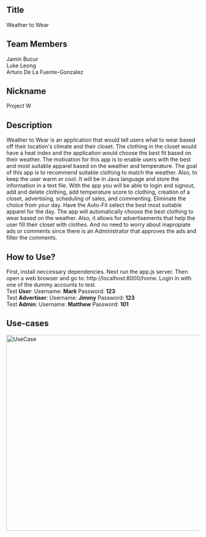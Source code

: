 ## Title
Weather to Wear

## Team Members 
Jamin Bucur <br>
Luke Leong <br>
Arturo De La Fuente-Gonzalez <br>
 
## Nickname
Project W


## Description
Weather to Wear is an application that would tell users what to wear based off their location's climate and their closet. The clothing in the closet would have a heat index and the application would choose the best fit based on their weather. The motivation for this app is to enable users with the best and most suitable apparel based on the weather and temperature. The goal of this app is to recommend suitable clothing to match the weather. Also, to keep the user warm or cool. It will be in Java language and store the information in a text file. With the app you will be able to login and signout, add and delete clothing, add temperature score to clothing, creation of a closet, advertising, scheduling of sales, and commenting.
Eliminate the choice from your day. Have the Auto-Fit select the best most suitable apparel for the day. The app will automatically choose the best clothing to wear based on the weather. Also, it allows for advertisements that help the user fill their closet with clothes. And no need to worry about inapropiate ads or comments since there is an Administrator that approves the ads and filter the comments.

## How to Use?
First, install neccessary dependencies. Next run the app.js server. Then open a web browser and go to: http://localhost:8000/home. Login in with one of the dummy accounts to test. <br>
Test **User**: Username: **Mark**	Password: **123**	<br>
Test **Advertiser**: Username: **Jimmy**	Password: **123**	<br>
Test **Admin**: Username: **Matthew**	 Password: **101**

## Use-cases
<img width="511" alt="UseCase" src="https://github.com/JaminBucur/Group-5/assets/142348463/a41abd6f-0ec7-40b9-805e-e17f0ab075a8">




